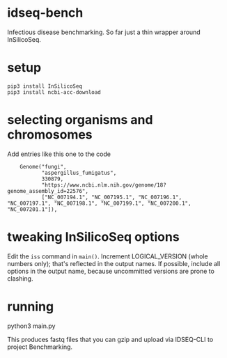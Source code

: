 # idseq-bench
Infectious disease benchmarking.   So far just a thin wrapper around InSilicoSeq.

# setup
```
pip3 install InSilicoSeq
pip3 install ncbi-acc-download
```

# selecting organisms and chromosomes
Add entries like this one to the code
```
    Genome("fungi",
           "aspergillus_fumigatus",
           330879,
           "https://www.ncbi.nlm.nih.gov/genome/18?genome_assembly_id=22576",
           ["NC_007194.1", "NC_007195.1", "NC_007196.1", "NC_007197.1", "NC_007198.1", "NC_007199.1", "NC_007200.1", "NC_007201.1"]),
```

# tweaking InSilicoSeq options
Edit the `iss` command in `main()`.  Increment LOGICAL_VERSION (whole numbers only);  that's reflected in the output names.  If possible, include all options in the output name, because uncommitted versions are prone to clashing.

# running
python3 main.py

This produces fastq files that you can gzip and upload via IDSEQ-CLI to project Benchmarking.
